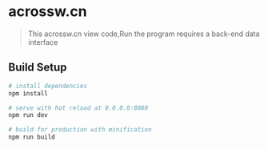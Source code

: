 # acrossw.cn

> This acrossw.cn view code,Run the program requires a back-end data interface

## Build Setup

``` bash
# install dependencies
npm install

# serve with hot reload at 0.0.0.0:8080
npm run dev

# build for production with minification
npm run build
```